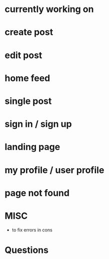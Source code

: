 # currently working on

# create post

# edit post

# home feed

# single post

# sign in / sign up

# landing page

# my profile / user profile

# page not found

# MISC

- to fix errors in cons

# Questions
